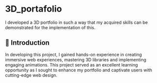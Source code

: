 # 3D_portafolio
I developed a 3D portfolio in such a way that my acquired skills can be demonstrated for the implementation of this.

## <a name="introduction">🤖 Introduction</a>

In developing this project, I gained hands-on experience in creating immersive web experiences, mastering 3D libraries and implementing engaging animations. This project served as an excellent learning opportunity as I sought to enhance my portfolio and captivate users with cutting-edge web design.
